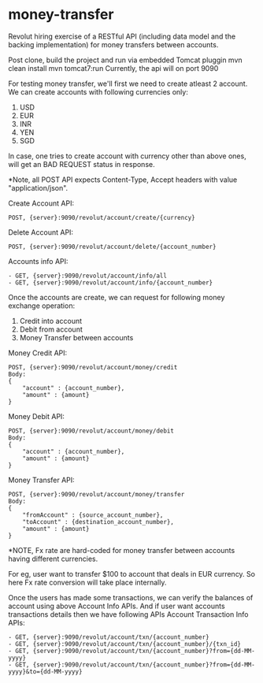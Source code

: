 # money-transfer
Revolut hiring exercise of a RESTful API (including data model and the backing implementation)
for money transfers between accounts.

Post clone, build the project and run via embedded Tomcat pluggin
mvn clean install
mvn tomcat7:run
Currently, the api will on port 9090

For testing money transfer, we'll first we need to create atleast 2 account.
We can create accounts with following currencies only:
1. USD
2. EUR
3. INR
4. YEN
5. SGD

In case, one tries to create account with currency other than above ones, will get an BAD REQUEST status in response.

*Note, all POST API expects Content-Type, Accept headers with value "application/json".

Create Account API:
```
POST, {server}:9090/revolut/account/create/{currency}
```
Delete Account API:
```
POST, {server}:9090/revolut/account/delete/{account_number}
```

Accounts info API:
```
- GET, {server}:9090/revolut/account/info/all
- GET, {server}:9090/revolut/account/info/{account_number}
```

Once the accounts are create, we can request for following money exchange operation:
1. Credit into account
2. Debit from account
3. Money Transfer between accounts

Money Credit API:
```
POST, {server}:9090/revolut/account/money/credit
Body:
{
	"account" : {account_number},
	"amount" : {amount}
}
```

Money Debit API:
```
POST, {server}:9090/revolut/account/money/debit
Body:
{
	"account" : {account_number},
	"amount" : {amount}
}
```

Money Transfer API:
```
POST, {server}:9090/revolut/account/money/transfer
Body:
{
	"fromAccount" : {source_account_number},
	"toAccount" : {destination_account_number},
	"amount" : {amount}
}
```
*NOTE, Fx rate are hard-coded for money transfer between accounts having different currencies.

For eg, user want to transfer $100 to account that deals in EUR currency. 
So here Fx rate conversion will take place internally.

Once the users has made some transactions, we can verify the balances of account using above Account Info APIs.
And if user want accounts transactions details then we have following APIs
Account Transaction Info APIs:
```
- GET, {server}:9090/revolut/account/txn/{account_number}
- GET, {server}:9090/revolut/account/txn/{account_number}/{txn_id}
- GET, {server}:9090/revolut/account/txn/{account_number}?from={dd-MM-yyyy}
- GET, {server}:9090/revolut/account/txn/{account_number}?from={dd-MM-yyyy}&to={dd-MM-yyyy}
```

